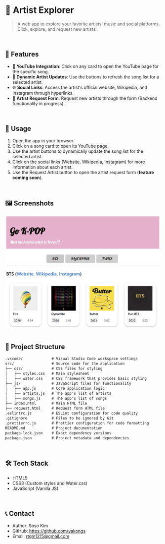 # 🎵 Artist Explorer

> A web app to explore your favorite artists' music and social platforms. Click, explore, and request new artists!
<br>

## 🚀 Features
- 🎥 **YouTube Integration**: Click on any card to open the YouTube page for the specific song.
- 🔄 **Dynamic Artist Updates**: Use the buttons to refresh the song list for a selected artist.
- 🌐 **Social Links**: Access the artist's official website, Wikipedia, and Instagram through hyperlinks.
- 📝 **Artist Request Form**: Request new artists through the form (Backend functionality in progress).
<br>

## 📖 Usage

1. Open the app in your browser.
2. Click on a song card to open its YouTube page.
3. Use the artist buttons to dynamically update the song list for the selected artist.
4. Click on the social links (Website, Wikipedia, Instagram) for more information about each artist.
5. Use the Request Artist button to open the artist request form (**feature coming soon**).
<br>

## 🖼️ Screenshots
![screenshot](screenshot.png)
<br><br>

## 📂 Project Structure
```plaintext
.vscode/             # Visual Studio Code workspace settings
src/                 # Source code for the application
├── css/             # CSS files for styling
│   ├── styles.css   # Main stylesheet
│   ├── water.css    # CSS framework that provides basic styling
├── js/              # JavaScript files for functionality
│   ├── app.js       # Core application logic
│   ├── artists.js   # The app's list of artists
│   ├── songs.js     # The app's list of songs
├── index.html       # Main HTML file
├── request.html     # Request form HTML file
.eslintrc.js         # ESLint configuration for code quality
.gitignore           # Files to be ignored by Git
.prettierrc.js       # Prettier configuration for code formatting
README.md            # Project documentation
package-lock.json    # Exact dependency versions
package.json         # Project metadata and dependencies
```
<br>

## 🛠️ Tech Stack

- HTML5
- CSS3 (Custom styles and Water.css)
- JavaScript (Vanilla JS)
<br>

## 📞 Contact

- Author: Soso Kim
- GitHub: https://github.com/yakongs
- Email: rtgm1215@gmail.com
